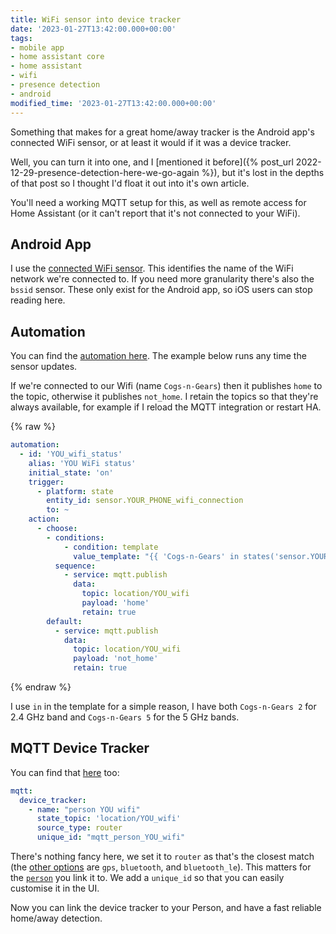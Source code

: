 ```yaml
---
title: WiFi sensor into device tracker
date: '2023-01-27T13:42:00.000+00:00'
tags:
- mobile app
- home assistant core
- home assistant
- wifi
- presence detection
- android
modified_time: '2023-01-27T13:42:00.000+00:00'
---
```


Something that makes for a great home/away tracker is the Android app's connected WiFi sensor, or at least it would if it was a device tracker.

Well, you can turn it into one, and I [mentioned it before]({% post_url 2022-12-29-presence-detection-here-we-go-again %}), but it's lost in the depths of that post so I thought I'd float it out into it's own article.

You'll need a working MQTT setup for this, as well as remote access for Home Assistant (or it can't report that it's not connected to your WiFi).

## Android App

I use the [connected WiFi sensor](https://companion.home-assistant.io/docs/core/sensors#connection-type-sensor). This identifies the name of the WiFi network we're connected to. If you need more granularity there's also the `bssid` sensor. These only exist for the Android app, so iOS users can stop reading here.

## Automation

You can find the [automation here](https://github.com/DubhAd/Home-AssistantConfig/blob/4ba4287720fb71ce34acad7761519d09acda58a7/automation/people/person1/person1_wifi_status.yaml). The example below runs any time the sensor updates.

If we're connected to our Wifi (name `Cogs-n-Gears`) then it publishes `home` to the topic, otherwise it publishes `not_home`. I retain the topics so that they're always available, for example if I reload the MQTT integration or restart HA.

{% raw %}
```yaml
automation:
  - id: 'YOU_wifi_status'
    alias: 'YOU WiFi status'
    initial_state: 'on'
    trigger:
      - platform: state
        entity_id: sensor.YOUR_PHONE_wifi_connection
        to: ~
    action:
      - choose:
        - conditions:
            - condition: template
              value_template: "{{ 'Cogs-n-Gears' in states('sensor.YOUR_PHONE_wifi_connection') }}"
          sequence:
            - service: mqtt.publish
              data:
                topic: location/YOU_wifi
                payload: 'home'
                retain: true
        default:
          - service: mqtt.publish
            data:
              topic: location/YOU_wifi
              payload: 'not_home'
              retain: true
```
{% endraw %}

I use `in` in the template for a simple reason, I have both `Cogs-n-Gears 2` for 2.4 GHz band and `Cogs-n-Gears 5` for the 5 GHz bands.

## MQTT Device Tracker

You can find that [here](https://github.com/DubhAd/Home-AssistantConfig/blob/4ba4287720fb71ce34acad7761519d09acda58a7/mqtt/device_tracker/person_person1_wifi.yaml) too:

```yaml
mqtt:
  device_tracker:
    - name: "person YOU wifi"
      state_topic: 'location/YOU_wifi'
      source_type: router
      unique_id: "mqtt_person_YOU_wifi"
```

There's nothing fancy here, we set it to `router` as that's the closest match (the [other options](https://www.home-assistant.io/integrations/device_tracker.mqtt#source_type) are `gps`, `bluetooth`, and `bluetooth_le`). This matters for the [`person`](https://www.home-assistant.io/integrations/person/) you link it to. We add a `unique_id` so that you can easily customise it in the UI.

Now you can link the device tracker to your Person, and have a fast reliable home/away detection.